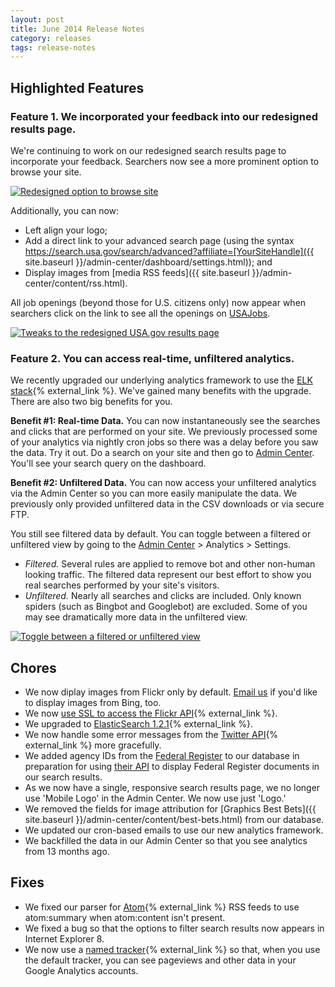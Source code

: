 ```yaml
---
layout: post
title: June 2014 Release Notes
category: releases
tags: release-notes
---
```


## Highlighted Features

### Feature 1. We incorporated your feedback into our redesigned results page.

We're continuing to work on our redesigned search results page to incorporate your feedback. Searchers now see a more prominent option to browse your site. 

[![Redesigned option to browse site](https://d3qcdigd1fhos0.cloudfront.net/blog/img/release-06-2014-fedaid-browse.png "Redesigned option to browse site")](https://search.usa.gov/search?affiliate=federalstudentaid)

Additionally, you can now:

* Left align your logo;
* Add a direct link to your advanced search page (using the syntax https://search.usa.gov/search/advanced?affiliate=[YourSiteHandle]({{ site.baseurl }}/admin-center/dashboard/settings.html)); and 
* Display images from [media RSS feeds]({{ site.baseurl }}/admin-center/content/rss.html).

All job openings (beyond those for U.S. citizens only) now appear when searchers click on the link to see all the openings on [USAJobs](https://www.usajobs.gov/).  

[![Tweaks to the redesigned USA.gov results page](https://d3qcdigd1fhos0.cloudfront.net/blog/img/release-06-2014-USAgov.png "Tweaks to the redesigned USA.gov  results page")](https://search.usa.gov/search?affiliate=usagov&query=jobs)

### Feature 2. You can access real-time, unfiltered analytics.

We recently upgraded our underlying analytics framework to use the [ELK stack](http://www.elasticsearch.org/overview/){% external_link %}. We've gained many benefits with the upgrade. There are also two big benefits for you.

**Benefit #1: Real-time Data.** You can now instantaneously see the searches and clicks that are performed on your site. We previously processed some of your analytics via nightly cron jobs so there was a delay before you saw the data. Try it out. Do a search on your site and then go to [Admin Center](https://search.usa.gov/sites/). You'll see your search query on the dashboard.

**Benefit #2: Unfiltered Data.** You can now access your unfiltered analytics via the Admin Center so you can more easily manipulate the data. We previously only provided unfiltered data in the CSV downloads or via secure FTP.

You still see filtered data by default. You can toggle between a filtered or unfiltered view by going to the [Admin Center](https://search.usa.gov/sites/) > Analytics > Settings.

* *Filtered.* Several rules are applied to remove bot and other non-human looking traffic. The filtered data represent our best effort to show you real searches performed by your site's visitors.
* *Unfiltered.* Nearly all searches and clicks are included. Only known spiders (such as Bingbot and Googlebot) are excluded. Some of you may see dramatically more data in the unfiltered view.

[![Toggle between a filtered or unfiltered view](https://d3qcdigd1fhos0.cloudfront.net/blog/img/release-04-2014-Analytics.png "Toggle between a filtered or unfiltered view")](https://search.usa.gov/sites/)

## Chores

* We now diplay images from Flickr only by default. [Email us](mailto:search@support.digitalgov.gov) if you'd like to display images from Bing, too.
* We now [use SSL to access the Flickr API](http://code.flickr.net/2014/04/30/flickr-api-going-ssl-only-on-june-27th-2014/){% external_link %}.
* We upgraded to [ElasticSearch 1.2.1](http://www.elasticsearch.org/blog/elasticsearch-1-2-1-released/){% external_link %}.
* We now handle some error messages from the [Twitter API](https://dev.twitter.com/){% external_link %} more gracefully.
* We added agency IDs from the [Federal Register](https://www.federalregister.gov/) to our database in preparation for using [their API](https://www.federalregister.gov/learn/developers) to display Federal Register documents in our search results.
* As we now have a single, responsive search results page, we no longer use 'Mobile Logo' in the Admin Center. We now use just 'Logo.'
* We removed the fields for image attribution for [Graphics Best Bets]({{ site.baseurl }}/admin-center/content/best-bets.html) from our database.
* We updated our cron-based emails to use our new analytics framework.
* We backfilled the data in our Admin Center so that you see analytics from 13 months ago.

## Fixes

* We fixed our parser for [Atom](http://tools.ietf.org/html/rfc4287){% external_link %} RSS feeds to use atom:summary when atom:content isn't present.
* We fixed a bug so that the options to filter search results now appears in Internet Explorer 8.
* We now use a [named tracker](https://developers.google.com/analytics/devguides/collection/analyticsjs/method-reference#named){% external_link %} so that, when you use the default tracker, you can see pageviews and other data in your Google Analytics accounts.